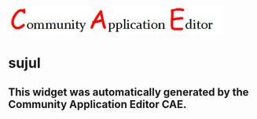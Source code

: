 ![CAE](https://github.com/CAE-Community-Application-Editor/frontendComponent-171/blob/gh-pages/img/logo.png)  

sujul
===================


This widget was automatically generated by the Community Application Editor CAE.  
---------------

